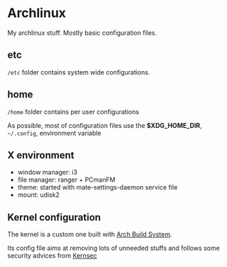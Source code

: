 # Archlinux

My archlinux stuff. Mostly basic configuration files.

## etc

`/etc` folder contains system wide configurations.

## home

`/home` folder contains per user configurations

As possible, most of configuration files use the **$XDG_HOME_DIR**, `~/.config`, environment variable

## X environment

- window manager: i3
- file manager: ranger + PCmanFM
- theme: started with mate-settings-daemon service file
- mount: udisk2

## Kernel configuration

The kernel is a custom one built with [Arch Build System](https://wiki.archlinux.org/index.php/Kernels/Arch_Build_System).

Its config file aims at removing lots of unneeded stuffs and follows some security advices from [Kernsec](https://kernsec.org/wiki/index.php/Kernel_Self_Protection_Project/Recommended_Settings)